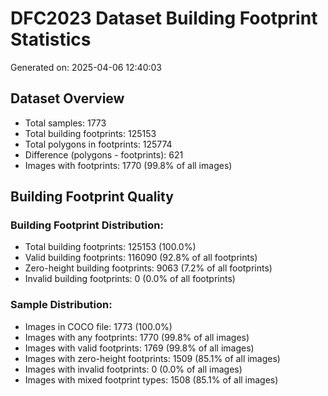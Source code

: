 # DFC2023 Dataset Building Footprint Statistics

Generated on: 2025-04-06 12:40:03

## Dataset Overview

- Total samples: 1773
- Total building footprints: 125153
- Total polygons in footprints: 125774
- Difference (polygons - footprints): 621
- Images with footprints: 1770 (99.8% of all images)

## Building Footprint Quality

### Building Footprint Distribution:
- Total building footprints: 125153 (100.0%)
- Valid building footprints: 116090 (92.8% of all footprints)
- Zero-height building footprints: 9063 (7.2% of all footprints)
- Invalid building footprints: 0 (0.0% of all footprints)

### Sample Distribution:
- Images in COCO file: 1773 (100.0%)
- Images with any footprints: 1770 (99.8% of all images)
- Images with valid footprints: 1769 (99.8% of all images)
- Images with zero-height footprints: 1509 (85.1% of all images)
- Images with invalid footprints: 0 (0.0% of all images)
- Images with mixed footprint types: 1508 (85.1% of all images)

